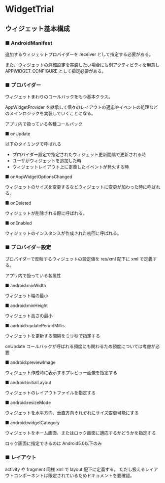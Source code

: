 # WidgetTrial

## ウィジェット基本構成
### ■ AndroidManifest
追加するウィジェットプロバイダーを receiver として指定する必要がある。

また、ウィジェットの詳細設定を実装したい場合にも別アクティビティを用意し APPWIDGET_CONFIGURE として指定必要がある。

### ■ プロバイダー
ウィジェットまわりのコールバックをもつ基本クラス。

AppWidgetProvider を継承して個々のレイアウトの適応やイベントの処理などのメインロジックを実装していくことになる。

アプリ内で扱っている各種コールバック

■ onUpdate

以下のタイミングで呼ばれる
- プロバイダー設定で指定されたウィジェット更新間隔で更新される時
- ユーザがウィジェットを追加した時
- ウィジェットレイアウト上に定義したイベントが発火する時

■ onAppWidgetOptionsChanged

ウィジェットのサイズを変更するなどウィジェットに変更が加わった時に呼ばれる。

■ onDeleted

ウィジェットが削除される際に呼ばれる。

■ onEnabled

ウィジェットのインスタンスが作成された初回に呼ばれる。


### ■ プロバイダー設定
プロバイダーで反映するウィジェットの設定値を res/xml 配下に xml で定義する。

アプリ内で扱っている各属性

■ android:minWidth

ウィジェット幅の最小

■ android:minHeight

ウィジェット高さの最小

■ android:updatePeriodMillis

ウィジェットを更新する間隔をミリ秒で指定する

onUpdate コールバックが呼ばれる頻度にも関わるため頻度については考慮が必要

■ android:previewImage

ウィジェット作成時に表示するプレビュー画像を指定する

■ android:initialLayout

ウィジェットのレイアウトファイルを指定する

■ android:resizeMode

ウィジェットを水平方向、垂直方向それぞれにサイズ変更可能にする

■ android:widgetCategory

ウィジェットをホーム画面、またはロック画面に適応するかどうかを指定する

ロック画面に指定できるのは Android5.0以下のみ

### ■ レイアウト
activity や fragment 同様 xml で layout 配下に定義する。
ただし扱えるレイアウトコンポーネントは限定されているためドキュメントを要確認。
